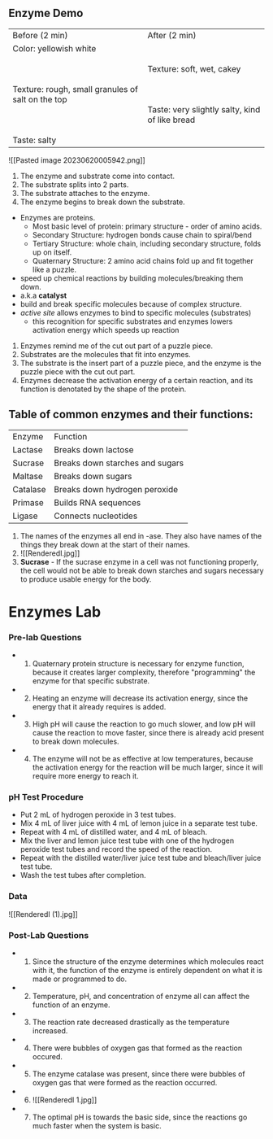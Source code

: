 ## Enzyme Demo

|   |   |
|---|---|
|Before (2 min)|After (2 min)|
|Color: yellowish white<br><br>  <br><br>Texture: rough, small granules of salt on the top<br><br>  <br><br>Taste: salty|Texture: soft, wet, cakey<br><br>  <br><br>Taste: very slightly salty, kind of like bread|

  
![[Pasted image 20230620005942.png]]

1. The enzyme and substrate come into contact.
2. The substrate splits into 2 parts.
3. The substrate attaches to the enzyme.
4. The enzyme begins to break down the substrate.

- Enzymes are proteins.
	- Most basic level of protein: primary structure - order of amino acids.
	- Secondary Structure: hydrogen bonds cause chain to spiral/bend
	- Tertiary Structure: whole chain, including secondary structure, folds up on itself.
	- Quaternary Structure: 2 amino acid chains fold up and fit together like a puzzle.
- speed up chemical reactions by building molecules/breaking them down.
- a.k.a **catalyst**
- build and break specific molecules because of complex structure. 
- *active site* allows enzymes to bind to specific molecules (substrates)
	- this recognition for specific substrates and enzymes lowers activation energy which speeds up reaction

1. Enzymes remind me of the cut out part of a puzzle piece.
2. Substrates are the molecules that fit into enzymes.
3. The substrate is the insert part of a puzzle piece, and the enzyme is the puzzle piece with the cut out part.
4. Enzymes decrease the activation energy of a certain reaction, and its function is denotated by the shape of the protein.

## Table of common enzymes and their functions:

|   |   |
|---|---|
|Enzyme|Function|
|Lactase|Breaks down lactose|
|Sucrase|Breaks down starches and sugars|
|Maltase|Breaks down sugars|
|Catalase|Breaks down hydrogen peroxide|
|Primase|Builds RNA sequences|
|Ligase|Connects nucleotides|

1. The names of the enzymes all end in -ase. They also have names of the things they break down at the start of their names.
2. ![[RenderedI.jpg]]
3. **Sucrase** - If the sucrase enzyme in a cell was not functioning properly, the cell would not be able to break down starches and sugars necessary to produce usable energy for the body.


# Enzymes Lab

### Pre-lab Questions
- 1. Quaternary protein structure is necessary for enzyme function, because it creates larger complexity, therefore "programming" the enzyme for that specific substrate.
- 2. Heating an enzyme will decrease its activation energy, since the energy that it already requires is added. 
- 3. High pH will cause the reaction to go much slower, and low pH will cause the reaction to move faster, since there is already acid present to break down molecules.
- 4. The enzyme will not be as effective at low temperatures, because the activation energy for the reaction will be much larger, since it will require more energy to reach it.

### pH Test Procedure
- Put 2 mL of hydrogen peroxide in 3 test tubes.
- Mix 4 mL of liver juice with 4 mL of lemon juice in a separate test tube. 
- Repeat with 4 mL of distilled water, and 4 mL of bleach. 
- Mix the liver and lemon juice test tube with one of the hydrogen peroxide test tubes and record the speed of the reaction.
- Repeat with the distilled water/liver juice test tube and bleach/liver juice test tube.
- Wash the test tubes after completion.

### Data
![[RenderedI (1).jpg]]

### Post-Lab Questions
- 1. Since the structure of the enzyme determines which molecules react with it, the function of the enzyme is entirely dependent on what it is made or programmed to do.
- 2. Temperature, pH, and concentration of enzyme all can affect the function of an enzyme. 
- 3. The reaction rate decreased drastically as the temperature increased.
- 4. There were bubbles of oxygen gas that formed as the reaction occured.
- 5. The enzyme catalase was present, since there were bubbles of oxygen gas that were formed as the reaction occurred.
- 6. ![[RenderedI 1.jpg]]
- 7. The optimal pH is towards the basic side, since the reactions go much faster when the system is basic.